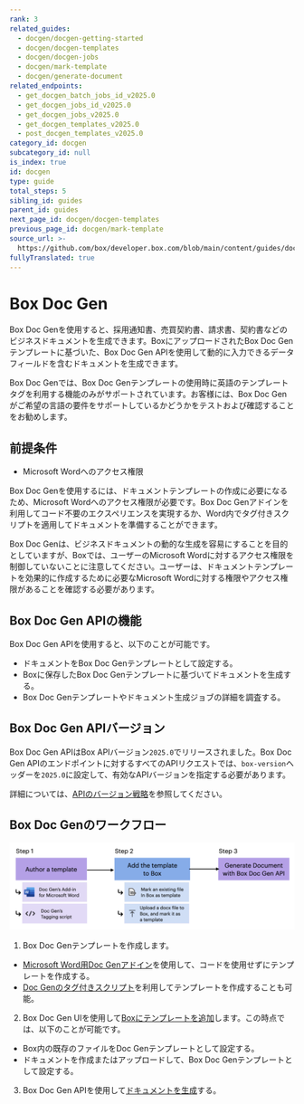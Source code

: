 ```yaml
---
rank: 3
related_guides:
  - docgen/docgen-getting-started
  - docgen/docgen-templates
  - docgen/docgen-jobs
  - docgen/mark-template
  - docgen/generate-document
related_endpoints:
  - get_docgen_batch_jobs_id_v2025.0
  - get_docgen_jobs_id_v2025.0
  - get_docgen_jobs_v2025.0
  - get_docgen_templates_v2025.0
  - post_docgen_templates_v2025.0
category_id: docgen
subcategory_id: null
is_index: true
id: docgen
type: guide
total_steps: 5
sibling_id: guides
parent_id: guides
next_page_id: docgen/docgen-templates
previous_page_id: docgen/mark-template
source_url: >-
  https://github.com/box/developer.box.com/blob/main/content/guides/docgen/index.md
fullyTranslated: true
---
```

# Box Doc Gen

Box Doc Genを使用すると、採用通知書、売買契約書、請求書、契約書などのビジネスドキュメントを生成できます。BoxにアップロードされたBox Doc Genテンプレートに基づいた、Box Doc Gen APIを使用して動的に入力できるデータフィールドを含むドキュメントを生成できます。

<Message type="notice">

Box Doc Genでは、Box Doc Genテンプレートの使用時に英語のテンプレートタグを利用する機能のみがサポートされています。お客様には、Box Doc Genがご希望の言語の要件をサポートしているかどうかをテストおよび確認することをお勧めします。

</Message>

## 前提条件

* Microsoft Wordへのアクセス権限

Box Doc Genを使用するには、ドキュメントテンプレートの作成に必要になるため、Microsoft Wordへのアクセス権限が必要です。Box Doc Genアドインを利用してコード不要のエクスペリエンスを実現するか、Word内でタグ付きスクリプトを適用してドキュメントを準備することができます。

<Message type="notice">

Box Doc Genは、ビジネスドキュメントの動的な生成を容易にすることを目的としていますが、Boxでは、ユーザーのMicrosoft Wordに対するアクセス権限を制御していないことに注意してください。ユーザーは、ドキュメントテンプレートを効果的に作成するために必要なMicrosoft Wordに対する権限やアクセス権限があることを確認する必要があります。

</Message>

## Box Doc Gen APIの機能

Box Doc Gen APIを使用すると、以下のことが可能です。

* ドキュメントをBox Doc Genテンプレートとして設定する。
* Boxに保存したBox Doc Genテンプレートに基づいてドキュメントを生成する。
* Box Doc Genテンプレートやドキュメント生成ジョブの詳細を調査する。

## Box Doc Gen APIバージョン

Box Doc Gen APIはBox APIバージョン`2025.0`でリリースされました。Box Doc Gen APIのエンドポイントに対するすべてのAPIリクエストでは、`box-version`ヘッダーを`2025.0`に設定して、有効なAPIバージョンを指定する必要があります。

詳細については、[APIのバージョン戦略][api-versioning]を参照してください。

## Box Doc Genのワークフロー

![Box Doc Genのワークフローを表すフロー図](./images/docgen-workflow.png)

1. Box Doc Genテンプレートを作成します。

* [Microsoft Word用Doc Genアドイン][template-addin]を使用して、コードを使用せずにテンプレートを作成する。
* [Doc Genのタグ付きスクリプト][tagging-script]を利用してテンプレートを作成することも可能。

2. Box Doc Gen UIを使用して[Boxにテンプレートを追加][upload-template]します。この時点では、以下のことが可能です。

* Box内の既存のファイルをDoc Genテンプレートとして設定する。
* ドキュメントを作成またはアップロードして、Box Doc Genテンプレートとして設定する。

3. Box Doc Gen APIを使用して[ドキュメントを生成][generate-document]する。

[template-addin]: https://support.box.com/hc/en-us/articles/36587535449747-Installing-Box-Doc-Gen-Add-in

[template-tags]: https://support.box.com/hc/en-us/articles/36151895655059-Creating-A-Box-Doc-Gen-Template-Manually

[json-template]: https://support.box.com/hc/en-us/articles/36148012877843-Creating-a-Box-Doc-Gen-Template-using-JSON-data

[tagging-script]: https://support.box.com/hc/en-us/articles/36149723736723-Template-tags-reference

[upload-template]: https://support.box.com/hc/en-us/articles/36587432368275-Managing-Box-Doc-Gen-Templates-in-Relay

[generate-document]: g://docgen/generate-document

[api-versioning]: g://api-calls/api-versioning-strategy
